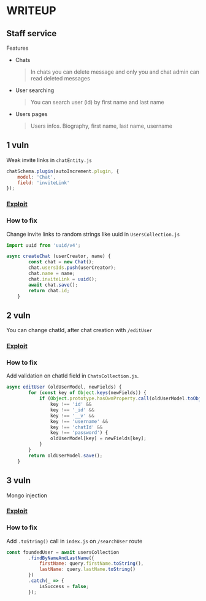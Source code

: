 # WRITEUP

## Staff service 
Features
* Chats
  > In chats you can delete message and only you and chat admin can read deleted messages
* User searching
  > You can search user (id) by first name and last name
* Users pages 
  > Users infos. Biography, first name, last name, username

## 1 vuln
Weak invite links in `chatEntity.js`
```js
chatSchema.plugin(autoIncrement.plugin, {
    model: 'Chat',
    field: 'inviteLink'
});
```
### [Exploit](./weak_invite_links.py)
### How to fix 
Change invite links to random strings like uuid in `UsersCollection.js`
```js
import uuid from 'uuid/v4';

async createChat (userCreator, name) {
        const chat = new Chat();
        chat.usersIds.push(userCreator);
        chat.name = name;
        chat.inviteLink = uuid();
        await chat.save();
        return chat.id;
    }
```


## 2 vuln
You can change chatId, after chat creation with `/editUser`
### [Exploit](./chat_admin.py)
### How to fix 

Add validation on chatId field in `ChatsCollection.js`.
```js
async editUser (oldUserModel, newFields) {
        for (const key of Object.keys(newFields)) {
            if (Object.prototype.hasOwnProperty.call(oldUserModel.toObject(), key) &&
                key !== 'id' &&
                key !== '_id' &&
                key !== '__v' &&
                key !== 'username' &&
                key !== 'chatId' &&
                key !== 'password') {
                oldUserModel[key] = newFields[key];
            }
        }
        return oldUserModel.save();
    }
```


## 3 vuln
Mongo injection

### [Exploit](./mongo_injection.py)

### How to fix
Add `.toString()` call in `index.js` on `/searchUser` route
```js
const foundedUser = await usersCollection
        .findByNameAndLastName({
            firstName: query.firstName.toString(),
            lastName: query.lastName.toString()
        })
        .catch(_ => {
            isSuccess = false;
        });
```
